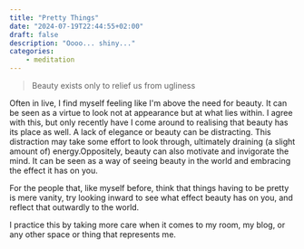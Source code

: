 ```yaml
---
title: "Pretty Things"
date: "2024-07-19T22:44:55+02:00"
draft: false
description: "Oooo... shiny..."
categories: 
    - meditation
---
```


> Beauty exists only to relief us from ugliness

Often in live, I find myself feeling like I'm above the need for beauty. It can be seen as a virtue to look not at appearance but at what lies within. I agree with this, but only recently have I come around to realising that beauty has its place as well. A lack of elegance or beauty can be distracting. This distraction may take some effort to look through, ultimately draining (a slight amount of) energy.Oppositely, beauty can also motivate and invigorate the mind. It can be seen as a way of seeing beauty in the world and embracing the effect it has on you. 

For the people that, like myself before, think that things having to be pretty is mere vanity, try looking inward to see what effect beauty has on you, and reflect that outwardly to the world. 

I practice this by taking more care when it comes to my room, my blog, or any other space or thing that represents me. 
